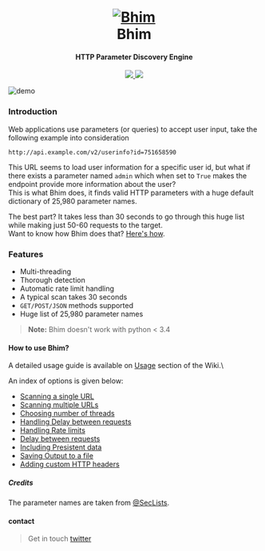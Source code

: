 <h1 align="center">
  <br>
  <a href="https://github.com/harsh-kk/Bhim"><img src="https://i.ibb.co/2j8C1M2/gada.png" alt="Bhim"></a>
  <br>
  Bhim
  <br>
</h1>

<h4 align="center">HTTP Parameter Discovery Engine</h4>

<p align="center">
  <a href="https://github.com/harsh-kk/Bhim/releases">
    <img src="https://img.shields.io/badge/release-1.1-yellowgreen">
  </a>
  <a href="https://twitter.com/xploitprotocol">
      <img src="https://img.shields.io/twitter/url?logoColor=green&style=social&url=https%3A%2F%2Ftwitter.com%2Fxploitprotocol">
  </a>
</p>

![demo](https://i.ibb.co/g9hm3c3/Screenshot-from-2020-04-24-18-05-13.png)

### Introduction
Web applications use parameters (or queries) to accept user input, take the following example into consideration

`http://api.example.com/v2/userinfo?id=751658590`

This URL seems to load user information for a specific user id, but what if there exists a parameter named `admin` which when set to `True` makes the endpoint provide more information about the user?\
This is what Bhim does, it finds valid HTTP parameters with a huge default dictionary of 25,980 parameter names.

The best part? It takes less than 30 seconds to go through this huge list while making just 50-60 requests to the target.\
Want to know how Bhim does that? [Here's how](https://github.com/harsh-kk/Bhim/wiki/How-does-Bhim-works%3F).

### Features
- Multi-threading
- Thorough detection
- Automatic rate limit handling
- A typical scan takes 30 seconds
- `GET/POST/JSON` methods supported
- Huge list of 25,980 parameter names

> **Note:** Bhim doesn't work with python < 3.4

#### How to use Bhim?

A detailed usage guide is available on [Usage](https://github.com/harsh-kk/Bhim/wiki/How-to-use-Bhim) section of the Wiki.\

An index of options is given below:

- [Scanning a single URL](https://github.com/harsh-kk/Bhim/wiki/How-to-use-Bhim#scanning-a-single-url)
- [Scanning multiple URLs](https://github.com/harsh-kk/Bhim/wiki/How-to-use-Bhim#scanning-multiple-urls)
- [Choosing number of threads](https://github.com/harsh-kk/Bhim/wiki/How-to-use-Bhim#multi-threading)
- [Handling Delay between requests](https://github.com/harsh-kk/Bhim/wiki/How-to-use-Bhim#delay-between-requests)
- [Handling Rate limits](https://github.com/harsh-kk/Bhim/wiki/How-to-use-Bhim#handling-rate-limits)
- [Delay between requests](https://github.com/harsh-kk/Bhim/wiki/How-to-use-Bhim#delay-between-requests)
- [Including Presistent data](https://github.com/harsh-kk/Bhim/wiki/How-to-use-Bhim#including-persistent-data)
- [Saving Output to a file](https://github.com/harsh-kk/Bhim/wiki/How-to-use-Bhim#saving-output-to-a-file)
- [Adding custom HTTP headers](https://github.com/harsh-kk/Bhim/wiki/How-to-use-Bhim#adding-http-headers)

##### Credits
The parameter names are taken from [@SecLists](https://github.com/danielmiessler/SecLists).

#### contact
> Get in touch [twitter](https://twitter.com/xploitprotocol)

